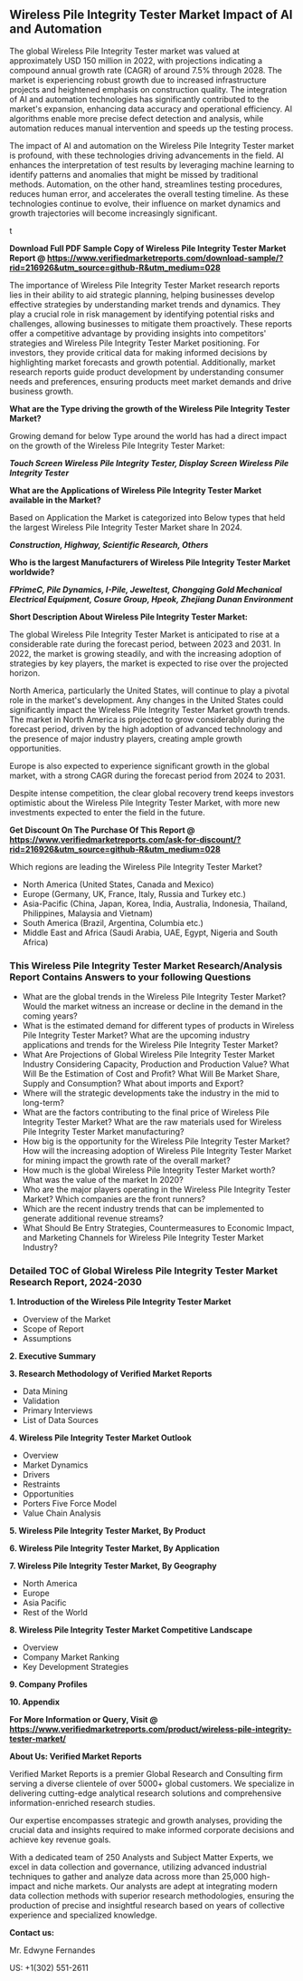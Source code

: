 <h2>Wireless Pile Integrity Tester Market Impact of AI and Automation</h2><p>The global Wireless Pile Integrity Tester market was valued at approximately USD 150 million in 2022, with projections indicating a compound annual growth rate (CAGR) of around 7.5% through 2028. The market is experiencing robust growth due to increased infrastructure projects and heightened emphasis on construction quality. The integration of AI and automation technologies has significantly contributed to the market's expansion, enhancing data accuracy and operational efficiency. AI algorithms enable more precise defect detection and analysis, while automation reduces manual intervention and speeds up the testing process.</p><p>The impact of AI and automation on the Wireless Pile Integrity Tester market is profound, with these technologies driving advancements in the field. AI enhances the interpretation of test results by leveraging machine learning to identify patterns and anomalies that might be missed by traditional methods. Automation, on the other hand, streamlines testing procedures, reduces human error, and accelerates the overall testing timeline. As these technologies continue to evolve, their influence on market dynamics and growth trajectories will become increasingly significant.</p>t</p><p id="" class=""><strong>Download Full PDF Sample Copy of Wireless Pile Integrity Tester Market Report @ <a href="https://www.verifiedmarketreports.com/download-sample/?rid=216926&utm_source=github-R&utm_medium=028" target="_blank">https://www.verifiedmarketreports.com/download-sample/?rid=216926&utm_source=github-R&utm_medium=028</a></strong></p><p>The importance of&nbsp;Wireless Pile Integrity Tester Market research reports lies in their ability to aid strategic planning, helping businesses develop effective strategies by understanding market trends and dynamics. They play a crucial role in risk management by identifying potential risks and challenges, allowing businesses to mitigate them proactively. These reports offer a competitive advantage by providing insights into competitors' strategies and Wireless Pile Integrity Tester Market positioning. For investors, they provide critical data for making informed decisions by highlighting market forecasts and growth potential. Additionally, market research reports guide product development by understanding consumer needs and preferences, ensuring products meet market demands and drive business growth.</p><p><strong>What are the&nbsp;Type driving the growth of the Wireless Pile Integrity Tester Market?</strong></p><p id="" class="">Growing demand for below Type around the world has had a direct impact on the growth of the Wireless Pile Integrity Tester Market:</p><em><strong>Touch Screen Wireless Pile Integrity Tester, Display Screen Wireless Pile Integrity Tester</strong></em></p><strong>What are the&nbsp;Applications&nbsp;of Wireless Pile Integrity Tester Market available in the Market?</strong></p><p id="" class="">Based on Application the Market is categorized into Below types that held the largest Wireless Pile Integrity Tester Market share In 2024.</p><em><strong>Construction, Highway, Scientific Research, Others</strong></em></p><strong>Who is the largest Manufacturers of Wireless Pile Integrity Tester Market worldwide?</strong></p><p><em><strong>FPrimeC, Pile Dynamics, I-Pile, Jeweltest, Chongqing Gold Mechanical Electrical Equipment, Cosure Group, Hpeok, Zhejiang Dunan Environment</strong></em></p><p id="" class=""><strong>Short Description About Wireless Pile Integrity Tester Market:</strong></p><p>The global Wireless Pile Integrity Tester Market is anticipated to rise at a considerable rate during the forecast period, between 2023 and 2031. In 2022, the market is growing steadily, and with the increasing adoption of strategies by key players, the market is expected to rise over the projected horizon.</p><p>North America, particularly the United States, will continue to play a pivotal role in the market's development. Any changes in the United States could significantly impact the Wireless Pile Integrity Tester Market growth trends. The market in North America is projected to grow considerably during the forecast period, driven by the high adoption of advanced technology and the presence of major industry players, creating ample growth opportunities.</p><p>Europe is also expected to experience significant growth in the global market, with a strong CAGR during the forecast period from 2024 to 2031.</p><p>Despite intense competition, the clear global recovery trend keeps investors optimistic about the Wireless Pile Integrity Tester Market, with more new investments expected to enter the field in the future.</p><p id="" class=""><strong>Get Discount On The Purchase Of This Report @ <a href="https://www.verifiedmarketreports.com/ask-for-discount/?rid=216926&utm_source=github-R&utm_medium=028" target="_blank">https://www.verifiedmarketreports.com/ask-for-discount/?rid=216926&utm_source=github-R&utm_medium=028</a></strong></p>Which regions are leading the Wireless Pile Integrity Tester Market?</p><ul><li>North America (United States, Canada and Mexico)</li><li>Europe (Germany, UK, France, Italy, Russia and Turkey etc.)</li><li>Asia-Pacific (China, Japan, Korea, India, Australia, Indonesia, Thailand, Philippines, Malaysia and Vietnam)</li><li>South America (Brazil, Argentina, Columbia etc.)</li><li>Middle East and Africa (Saudi Arabia, UAE, Egypt, Nigeria and South Africa)</li></ul><h3 id="" class="">This Wireless Pile Integrity Tester Market Research/Analysis Report Contains Answers to your following Questions</h3><ul><li>What are the global trends in the Wireless Pile Integrity Tester Market? Would the market witness an increase or decline in the demand in the coming years?</li><li>What is the estimated demand for different types of products in Wireless Pile Integrity Tester Market? What are the upcoming industry applications and trends for the Wireless Pile Integrity Tester Market?</li><li>What Are Projections of Global Wireless Pile Integrity Tester Market Industry Considering Capacity, Production and Production Value? What Will Be the Estimation of Cost and Profit? What Will Be Market Share, Supply and Consumption? What about imports and Export?</li><li>Where will the strategic developments take the industry in the mid to long-term?</li><li>What are the factors contributing to the final price of Wireless Pile Integrity Tester Market? What are the raw materials used for Wireless Pile Integrity Tester Market manufacturing?</li><li>How big is the opportunity for the Wireless Pile Integrity Tester Market? How will the increasing adoption of Wireless Pile Integrity Tester Market for mining impact the growth rate of the overall market?</li><li>How much is the global Wireless Pile Integrity Tester Market worth? What was the value of the market In 2020?</li><li>Who are the major players operating in the Wireless Pile Integrity Tester Market? Which companies are the front runners?</li><li>Which are the recent industry trends that can be implemented to generate additional revenue streams?</li><li>What Should Be Entry Strategies, Countermeasures to Economic Impact, and Marketing Channels for Wireless Pile Integrity Tester Market Industry?</li></ul><h3 id="" class="">Detailed TOC of Global Wireless Pile Integrity Tester Market Research Report, 2024-2030</h3><p id="" class=""><strong>1. Introduction of the Wireless Pile Integrity Tester Market</strong></p><ul><li>Overview of the Market</li><li>Scope of Report</li><li>Assumptions</li></ul><p id="" class=""><strong>2. Executive Summary</strong></p><p id="" class=""><strong>3. Research Methodology of Verified Market Reports</strong></p><ul><li>Data Mining</li><li>Validation</li><li>Primary Interviews</li><li>List of Data Sources</li></ul><p id="" class=""><strong>4. Wireless Pile Integrity Tester Market Outlook</strong></p><ul><li>Overview</li><li>Market Dynamics</li><li>Drivers</li><li>Restraints</li><li>Opportunities</li><li>Porters Five Force Model</li><li>Value Chain Analysis</li></ul><p id="" class=""><strong>5. Wireless Pile Integrity Tester Market, By Product</strong></p><p id="" class=""><strong>6. Wireless Pile Integrity Tester Market, By Application</strong></p><p id="" class=""><strong>7. Wireless Pile Integrity Tester Market, By Geography</strong></p><ul><li>North America</li><li>Europe</li><li>Asia Pacific</li><li>Rest of the World</li></ul><p id="" class=""><strong>8. Wireless Pile Integrity Tester Market Competitive Landscape</strong></p><ul><li>Overview</li><li>Company Market Ranking</li><li>Key Development Strategies</li></ul><p id="" class=""><strong>9. Company Profiles</strong></p><p id="" class=""><strong>10. Appendix</strong></p><p id="" class=""><strong>For More Information or Query, Visit @ <a href="https://www.verifiedmarketreports.com/product/wireless-pile-integrity-tester-market/" target="_blank">https://www.verifiedmarketreports.com/product/wireless-pile-integrity-tester-market/</a></strong></p><p id="" class=""><strong>About Us: Verified Market Reports</strong></p><p id="" class="">Verified Market Reports is a premier Global Research and Consulting firm serving a diverse clientele of over 5000+ global customers. We specialize in delivering cutting-edge analytical research solutions and comprehensive information-enriched research studies.</p><p id="" class="">Our expertise encompasses strategic and growth analyses, providing the crucial data and insights required to make informed corporate decisions and achieve key revenue goals.</p><p id="" class="">With a dedicated team of 250 Analysts and Subject Matter Experts, we excel in data collection and governance, utilizing advanced industrial techniques to gather and analyze data across more than 25,000 high-impact and niche markets. Our analysts are adept at integrating modern data collection methods with superior research methodologies, ensuring the production of precise and insightful research based on years of collective experience and specialized knowledge.</p><p id="" class=""><strong>Contact us:</strong></p><p id="" class="">Mr. Edwyne Fernandes</p><p id="" class="">US: +1(302) 551-2611</p>